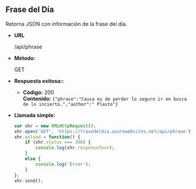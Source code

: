 **Frase del Día**
----
  Retorna JSON con información de la frase del día.

* **URL**

  /api/phrase

* **Método:**
  
  GET

* **Respuesta exitosa::**
  
  * **Código:** 200 <br />
    **Contenido:** `{"phrase":"Causa es de perder lo seguro ir en busca de lo incierto.","author":" Plauto"}`

* **Llamada simple:**
  ```javascript
  var xhr = new XMLHttpRequest();
  xhr.open('GET', 'https://frasedeldia.azurewebsites.net/api/phrase');
  xhr.onload = function() {
      if (xhr.status === 200) {
          console.log(xhr.responseText);
      }
      else {
          console.log('Error');
      }
  };
  xhr.send();
  ```
